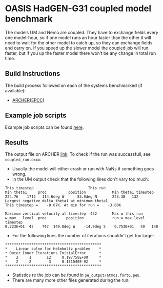 # OASIS HadGEN-G31 coupled model benchmark

The models UM and Nemo are coupled. They have to exchange fields every one model-hour, so if one model runs an hour faster than the other it will need to wait for the other model to catch up, so they can exchange fields and carry on.
If you speed up the slower model the coupled job will run faster, but if you up the faster model there won't be any change in total run time.

## Build Instructions

The build process followed on each of the systems benchmarked (if available):

* [ARCHER(EPCC)](https://github.com/ebreitmo/build-instructions/blob/master/OASIS/OASIS_ACRHER.md)

## Example job scripts

Example job scripts can be found [here](run/ARCHER/coupled_run.job).
## Results

The output file on ARCHER [link](results/ARCHER).
To check if the run was successfull, see ```coupled_run.oxxx```:
* Usually the model will either crash or run with NaNs if something goes wrong.
* In the UM output check that the following lines don't vary too much:
 ````
 This timestep                         This run
Min theta1     proc          position            Min theta1 timestep
224.76    1712   114.6deg W      83.0deg N       223.38   132
Largest negative delta theta1 at minimum theta1
This timestep =    -0.07K. At min for run =    -3.60K

Maximum vertical velocity at timestep  432       Max w this run
w_max   level  proc         position             run w_max level timestep
0.223E+01  42    747  149.8deg W    -14.9deg S    0.753E+01   40   140

 ````
 * For the following lines the number of iterations shouldn't get too large:
  ````
  ********************************************
*    Linear solve for Helmholtz problem    *
* Outer Inner Iterations InitialError      *
*    2     1       12     0.197758E+00     *
*    2     2        3     0.151540E-02     *
********************************************

  ````

* Statistics re the job can be found in ```pe_output/atmos.fort6.pe0```.
* There are many more other files generated during the run.
